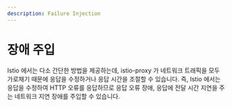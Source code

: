 ```yaml
---
description: Failure Injection
---
```


# 장애 주입

Istio 에서는 다소 간단한 방법을 제공하는데, istio-proxy 가 네트워크 트래픽을 모두 가로채기 때문에 응답을 수정하거나 응답 시간을 조절할 수 있습니다. 즉, Istio 에서는 응답을 수정하여 HTTP 오류를 응답하므로 응답 오류 장애, 응답에 전달 시간 지연을 주는 네트워크 지연 장애를 주입할 수 있습니다.

